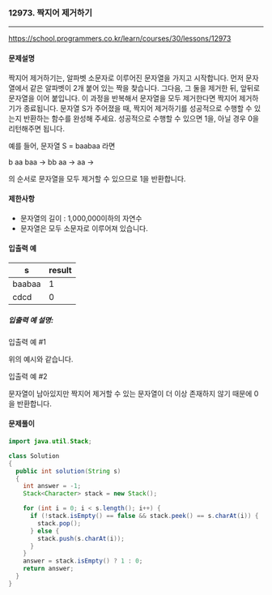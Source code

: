 ### 12973. 짝지어 제거하기

---

https://school.programmers.co.kr/learn/courses/30/lessons/12973

#### 문제설명

짝지어 제거하기는, 알파벳 소문자로 이루어진 문자열을 가지고 시작합니다. 먼저 문자열에서 같은 알파벳이 2개 붙어 있는 짝을 찾습니다. 그다음, 그 둘을 제거한 뒤, 앞뒤로 문자열을 이어 붙입니다. 이 과정을 반복해서 문자열을 모두 제거한다면 짝지어 제거하기가 종료됩니다. 문자열 S가 주어졌을 때, 짝지어 제거하기를 성공적으로 수행할 수 있는지 반환하는 함수를 완성해 주세요. 성공적으로 수행할 수 있으면 1을, 아닐 경우 0을 리턴해주면 됩니다.

예를 들어, 문자열 S = baabaa 라면

b aa baa → bb aa → aa →

의 순서로 문자열을 모두 제거할 수 있으므로 1을 반환합니다.

#### 제한사항

- 문자열의 길이 : 1,000,000이하의 자연수
- 문자열은 모두 소문자로 이루어져 있습니다.

#### 입출력 예

| s      | result |
|--------|-----|
| baabaa | 1   |
| cdcd   | 0   |

##### 입출력 예 설명:

입출력 예 #1

위의 예시와 같습니다.

입출력 예 #2

문자열이 남아있지만 짝지어 제거할 수 있는 문자열이 더 이상 존재하지 않기 때문에 0을 반환합니다.

#### 문제풀이

```java
import java.util.Stack;

class Solution
{
  public int solution(String s)
  {
    int answer = -1;
    Stack<Character> stack = new Stack();

    for (int i = 0; i < s.length(); i++) {
      if (!stack.isEmpty() == false && stack.peek() == s.charAt(i)) {
        stack.pop();
      } else {
        stack.push(s.charAt(i));
      }
    }
    answer = stack.isEmpty() ? 1 : 0;
    return answer;
  }
}
```